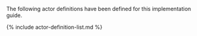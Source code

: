 The following actor definitions have been defined for this implementation guide. 

{% include actor-definition-list.md %}